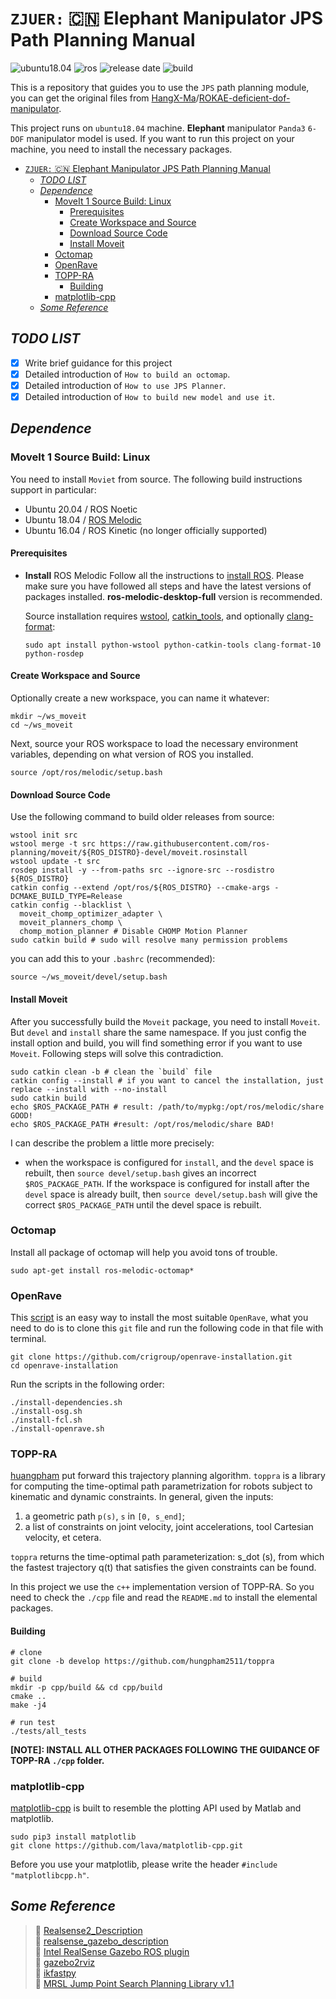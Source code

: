 # `ZJUER:` :cn: Elephant Manipulator JPS Path Planning Manual

![ubuntu18.04](https://img.shields.io/badge/platform-ubuntu18.04-green) ![ros](https://img.shields.io/badge/ros-melodic-green) ![release date](https://img.shields.io/badge/release%20date-Aprial%202022-orange) ![build](https://img.shields.io/badge/build-passing-blue?logo=github) 

This is a repository that guides you to use the `JPS` path planning module, you can get the original files from [HangX-Ma](https://github.com/HangX-Ma)/[ROKAE-deficient-dof-manipulator](https://github.com/HangX-Ma/ROKAE-deficient-dof-manipulator.git).

This project runs on `ubuntu18.04` machine. **Elephant** manipulator `Panda3` `6-DOF` manipulator model is used. If you want to run this project on your machine, you need to install the necessary packages.

<!-- @import "[TOC]" {cmd="toc" depthFrom=1 depthTo=6 orderedList=false} -->

<!-- code_chunk_output -->

- [`ZJUER:` :cn: Elephant Manipulator JPS Path Planning Manual](#zjuer-cn-elephant-manipulator-jps-path-planning-manual)
  - [_TODO LIST_](#todo-list)
  - [_Dependence_](#dependence)
    - [MoveIt 1 Source Build: Linux](#moveit-1-source-build-linux)
      - [Prerequisites](#prerequisites)
      - [Create Workspace and Source](#create-workspace-and-source)
      - [Download Source Code](#download-source-code)
      - [Install Moveit](#install-moveit)
    - [Octomap](#octomap)
    - [OpenRave](#openrave)
    - [TOPP-RA](#topp-ra)
      - [Building](#building)
    - [matplotlib-cpp](#matplotlib-cpp)
  - [_Some Reference_](#some-reference)

<!-- /code_chunk_output -->



## _TODO LIST_
- [x] Write brief guidance for this project
- [x] Detailed introduction of `How to build an octomap`.
- [x] Detailed introduction of `How to use JPS Planner`.
- [x] Detailed introduction of `How to build new model and use it`.

## _Dependence_
###  MoveIt 1 Source Build: Linux
You need to install `Moviet` from source. The following build instructions support in particular:
- Ubuntu 20.04 / ROS Noetic
- Ubuntu 18.04 / [ROS Melodic](https://wiki.ros.org/melodic/Installation/Ubuntu)
- Ubuntu 16.04 / ROS Kinetic (no longer officially supported)

#### Prerequisites
- **Install** ROS Melodic
  Follow all the instructions to [install ROS](https://wiki.ros.org/melodic/Installation/Ubuntu). Please make sure you have followed all steps and have the latest versions of packages installed. **ros-melodic-desktop-full** version is recommended.

  Source installation requires [wstool](http://wiki.ros.org/wstool), [catkin_tools](https://catkin-tools.readthedocs.io/en/latest/), and optionally [clang-format](https://clang.llvm.org/docs/ClangFormat.html):
  ```shell
  sudo apt install python-wstool python-catkin-tools clang-format-10 python-rosdep
  ```
#### Create Workspace and Source
  Optionally create a new workspace, you can name it whatever:
  ```shell
  mkdir ~/ws_moveit
  cd ~/ws_moveit
  ```
  Next, source your ROS workspace to load the necessary environment variables, depending on what version of ROS you installed.
  ```shell
  source /opt/ros/melodic/setup.bash
  ```
#### Download Source Code
  Use the following command to build older releases from source:
  ```shell
  wstool init src
  wstool merge -t src https://raw.githubusercontent.com/ros-planning/moveit/${ROS_DISTRO}-devel/moveit.rosinstall
  wstool update -t src
  rosdep install -y --from-paths src --ignore-src --rosdistro ${ROS_DISTRO}
  catkin config --extend /opt/ros/${ROS_DISTRO} --cmake-args -DCMAKE_BUILD_TYPE=Release
  catkin config --blacklist \
    moveit_chomp_optimizer_adapter \
    moveit_planners_chomp \
    chomp_motion_planner # Disable CHOMP Motion Planner
  sudo catkin build # sudo will resolve many permission problems
  ```
  you can add this to your `.bashrc` (recommended):
  ```shell
  source ~/ws_moveit/devel/setup.bash
  ```
#### Install Moveit
  After you successfully build the `Moveit` package, you need to install `Moveit`. But `devel` and `install` share the same namespace. If you just config the install option and build, you will find something error if you want to use `Moveit`. Following steps will solve this contradiction.
  ```shell
  sudo catkin clean -b # clean the `build` file
  catkin config --install # if you want to cancel the installation, just replace --install with --no-install
  sudo catkin build
  echo $ROS_PACKAGE_PATH # result: /path/to/mypkg:/opt/ros/melodic/share GOOD!
  echo $ROS_PACKAGE_PATH #result: /opt/ros/melodic/share BAD!
  ```

  I can describe the problem a little more precisely: 
  - when the workspace is configured for `install`, and the `devel` space is rebuilt, then `source devel/setup.bash` gives an incorrect `$ROS_PACKAGE_PATH`. If the workspace is configured for install after the `devel` space is already built, then `source devel/setup.bash` will give the correct `$ROS_PACKAGE_PATH` until the devel space is rebuilt.

### Octomap
Install all package of octomap will help you avoid tons of trouble.
```shell
sudo apt-get install ros-melodic-octomap*
```

### OpenRave
This [script](https://github.com/crigroup/openrave-installation) is an easy way to install the most suitable `OpenRave`, what you need to do is to clone this `git` file and run the following code in that file with terminal.
```shell
git clone https://github.com/crigroup/openrave-installation.git
cd openrave-installation
```
Run the scripts in the following order:
```shell
./install-dependencies.sh
./install-osg.sh
./install-fcl.sh
./install-openrave.sh
```

### TOPP-RA
[huangpham](https://github.com/hungpham2511/toppra) put forward this trajectory planning algorithm. `toppra` is a library for computing the time-optimal path parametrization for robots subject to kinematic and dynamic constraints. In general, given the inputs:

  1. a geometric path `p(s)`, `s` in `[0, s_end]`;
  2. a list of constraints on joint velocity, joint accelerations, tool Cartesian velocity, et cetera.

`toppra` returns the time-optimal path parameterization: s_dot (s), from which the fastest trajectory q(t) that satisfies the given constraints can be found.

In this project we use the `c++` implementation version of TOPP-RA. So you need to check the `./cpp` file and read the `README.md` to install the elemental packages.
#### Building
```shell
# clone
git clone -b develop https://github.com/hungpham2511/toppra

# build
mkdir -p cpp/build && cd cpp/build
cmake ..
make -j4

# run test
./tests/all_tests
```
**[NOTE]: INSTALL ALL OTHER PACKAGES FOLLOWING THE GUIDANCE OF TOPP-RA `./cpp` folder.**

### matplotlib-cpp
[matplotlib-cpp](https://github.com/lava/matplotlib-cpp) is built to resemble the plotting API used by Matlab and matplotlib.
```shell
sudo pip3 install matplotlib
git clone https://github.com/lava/matplotlib-cpp.git
```
Before you use your matplotlib, please write the header `#include "matplotlibcpp.h"`.

## _Some Reference_
> :link: [Realsense2_Description](https://github.com/issaiass/realsense2_description) \
> :link: [realsense_gazebo_description](https://github.com/m-tartari/realsense_gazebo_description) \
> :link: [Intel RealSense Gazebo ROS plugin](https://github.com/m-tartari/realsense_gazebo_plugin) \
> :link: [gazebo2rviz](https://github.com/andreasBihlmaier/gazebo2rviz) \
> :link: [ikfastpy](https://github.com/andyzeng/ikfastpy) \
> :link: [MRSL Jump Point Search Planning Library v1.1](https://github.com/KumarRobotics/jps3d)
